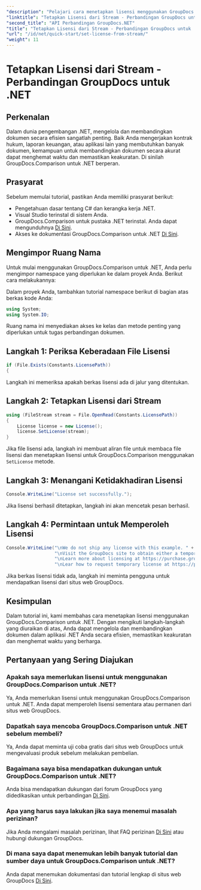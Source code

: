 ```yaml
---
"description": "Pelajari cara menetapkan lisensi menggunakan GroupDocs.Comparison untuk .NET secara efisien. Pastikan keakuratan dokumen dan hemat waktu dengan tutorial ini."
"linktitle": "Tetapkan Lisensi dari Stream - Perbandingan GroupDocs untuk .NET"
"second_title": "API Perbandingan GroupDocs.NET"
"title": "Tetapkan Lisensi dari Stream - Perbandingan GroupDocs untuk .NET"
"url": "/id/net/quick-start/set-license-from-stream/"
"weight": 11
---
```


# Tetapkan Lisensi dari Stream - Perbandingan GroupDocs untuk .NET

## Perkenalan
Dalam dunia pengembangan .NET, mengelola dan membandingkan dokumen secara efisien sangatlah penting. Baik Anda mengerjakan kontrak hukum, laporan keuangan, atau aplikasi lain yang membutuhkan banyak dokumen, kemampuan untuk membandingkan dokumen secara akurat dapat menghemat waktu dan memastikan keakuratan. Di sinilah GroupDocs.Comparison untuk .NET berperan. 
## Prasyarat
Sebelum memulai tutorial, pastikan Anda memiliki prasyarat berikut:
- Pengetahuan dasar tentang C# dan kerangka kerja .NET.
- Visual Studio terinstal di sistem Anda.
- GroupDocs.Comparison untuk pustaka .NET terinstal. Anda dapat mengunduhnya [Di Sini](https://releases.groupdocs.com/comparison/net/).
- Akses ke dokumentasi GroupDocs.Comparison untuk .NET [Di Sini](https://tutorials.groupdocs.com/comparison/net/).

## Mengimpor Ruang Nama
Untuk mulai menggunakan GroupDocs.Comparison untuk .NET, Anda perlu mengimpor namespace yang diperlukan ke dalam proyek Anda. Berikut cara melakukannya:

Dalam proyek Anda, tambahkan tutorial namespace berikut di bagian atas berkas kode Anda:
```csharp
using System;
using System.IO;
```
Ruang nama ini menyediakan akses ke kelas dan metode penting yang diperlukan untuk tugas perbandingan dokumen.

## Langkah 1: Periksa Keberadaan File Lisensi
```csharp
if (File.Exists(Constants.LicensePath))
{
```
Langkah ini memeriksa apakah berkas lisensi ada di jalur yang ditentukan.
## Langkah 2: Tetapkan Lisensi dari Stream
```csharp
using (FileStream stream = File.OpenRead(Constants.LicensePath))
{
    License license = new License();
    license.SetLicense(stream);
}
```
Jika file lisensi ada, langkah ini membuat aliran file untuk membaca file lisensi dan menetapkan lisensi untuk GroupDocs.Comparison menggunakan `SetLicense` metode.
## Langkah 3: Menangani Ketidakhadiran Lisensi
```csharp
Console.WriteLine("License set successfully.");
```
Jika lisensi berhasil ditetapkan, langkah ini akan mencetak pesan berhasil.
## Langkah 4: Permintaan untuk Memperoleh Lisensi
```csharp
Console.WriteLine("\nWe do not ship any license with this example. " +
                  "\nVisit the GroupDocs site to obtain either a temporary or permanent license. " +
                  "\nLearn more about licensing at https://purchase.groupdocs.com/faqs/licensing. " +
                  "\nLear how to request temporary license at https://purchase.groupdocs.com/lisensi-sementara.");
```
Jika berkas lisensi tidak ada, langkah ini meminta pengguna untuk mendapatkan lisensi dari situs web GroupDocs.

## Kesimpulan
Dalam tutorial ini, kami membahas cara menetapkan lisensi menggunakan GroupDocs.Comparison untuk .NET. Dengan mengikuti langkah-langkah yang diuraikan di atas, Anda dapat mengelola dan membandingkan dokumen dalam aplikasi .NET Anda secara efisien, memastikan keakuratan dan menghemat waktu yang berharga.
## Pertanyaan yang Sering Diajukan
### Apakah saya memerlukan lisensi untuk menggunakan GroupDocs.Comparison untuk .NET?
Ya, Anda memerlukan lisensi untuk menggunakan GroupDocs.Comparison untuk .NET. Anda dapat memperoleh lisensi sementara atau permanen dari situs web GroupDocs.
### Dapatkah saya mencoba GroupDocs.Comparison untuk .NET sebelum membeli?
Ya, Anda dapat meminta uji coba gratis dari situs web GroupDocs untuk mengevaluasi produk sebelum melakukan pembelian.
### Bagaimana saya bisa mendapatkan dukungan untuk GroupDocs.Comparison untuk .NET?
Anda bisa mendapatkan dukungan dari forum GroupDocs yang didedikasikan untuk perbandingan [Di Sini](https://forum.groupdocs.com/c/comparison/12).
### Apa yang harus saya lakukan jika saya menemui masalah perizinan?
Jika Anda mengalami masalah perizinan, lihat FAQ perizinan [Di Sini](https://purchase.groupdocs.com/faqs/licensing) atau hubungi dukungan GroupDocs.
### Di mana saya dapat menemukan lebih banyak tutorial dan sumber daya untuk GroupDocs.Comparison untuk .NET?
Anda dapat menemukan dokumentasi dan tutorial lengkap di situs web GroupDocs [Di Sini](https://tutorials.groupdocs.com/comparison/net/).
